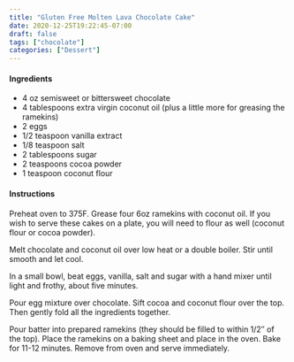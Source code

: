 ```yaml
---
title: "Gluten Free Molten Lava Chocolate Cake"
date: 2020-12-25T19:22:45-07:00
draft: false
tags: ["chocolate"]
categories: ["Dessert"]
---
```


#### Ingredients
- 4 oz semisweet or bittersweet chocolate
- 4 tablespoons extra virgin coconut oil (plus a little more for greasing the ramekins)
- 2 eggs 
- 1/2 teaspoon vanilla extract
- 1/8 teaspoon salt
- 2 tablespoons sugar
- 2 teaspoons cocoa powder
- 1 teaspoon coconut flour

#### Instructions
Preheat oven to 375F. Grease four 6oz ramekins with coconut oil. If you wish to serve these cakes on a plate, you will need to flour as well (coconut flour or cocoa powder).

Melt chocolate and coconut oil over low heat or a double boiler. Stir until smooth and let cool.

In a small bowl, beat eggs, vanilla, salt and sugar with a hand mixer until light and frothy, about five minutes.  

Pour egg mixture over chocolate. Sift cocoa and coconut flour over the top. Then gently fold all the ingredients together.

Pour batter into prepared ramekins (they  should be filled to within  1/2′′ of the top). Place the ramekins on  a baking sheet and place in the oven. Bake for 11-12 minutes.  Remove from oven and serve immediately.